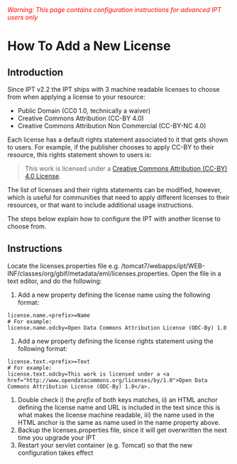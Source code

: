 <font color='red'>
<i>Warning: This page contains configuration instructions for advanced IPT users only</i>
</font>

# How To Add a New License #



## Introduction ##

Since IPT v2.2 the IPT ships with 3 machine readable licenses to choose from when applying a license to your resource:

  * Public Domain (CC0 1.0, technically a waiver)
  * Creative Commons Attribution (CC-BY 4.0)
  * Creative Commons Attribution Non Commercial (CC-BY-NC 4.0)

Each license has a default rights statement associated to it that gets shown to users. For example, if the publisher chooses to apply CC-BY to their resource, this rights statement shown to users is:

> This work is licensed under a <a href='http://creativecommons.org/licenses/by/4.0/legalcode'>Creative Commons Attribution (CC-BY) 4.0 License</a>.

The list of licenses and their rights statements can be modified, however, which is useful for communities that need to apply different licenses to their resources, or that want to include additional usage instructions.

The steps below explain how to configure the IPT with another license to choose from.

## Instructions ##

Locate the licenses.properties file e.g. /tomcat7/webapps/ipt/WEB-INF/classes/org/gbif/metadata/eml/licenses.properties. Open the file in a text editor, and do the following:
  1. Add a new property defining the license name using the following format:
```
license.name.<prefix>=Name
# For example:
license.name.odcby=Open Data Commons Attribution License (ODC-By) 1.0
```
  1. Add a new property defining the license rights statement using the following format:
```
license.text.<prefix>=Text
# For example: 
license.text.odcby=This work is licensed under a <a href="http://www.opendatacommons.org/licenses/by/1.0">Open Data Commons Attribution License (ODC-By) 1.0</a>.
```
  1. Double check i) the _prefix_ of both keys matches, ii) an HTML anchor defining the license name and URL is included in the text since this is what makes the license machine readable, iii) the name used in the HTML anchor is the same as name used in the name property above.
  1. Backup the licenses.properties file, since it will get overwritten the next time you upgrade your IPT
  1. Restart your servlet container (e.g. Tomcat) so that the new configuration takes effect